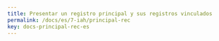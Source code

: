 ```yaml
---
title: Presentar un registro principal y sus registros vinculados
permalink: /docs/es/7-iah/principal-rec
key: docs-principal-rec-es
---
```

